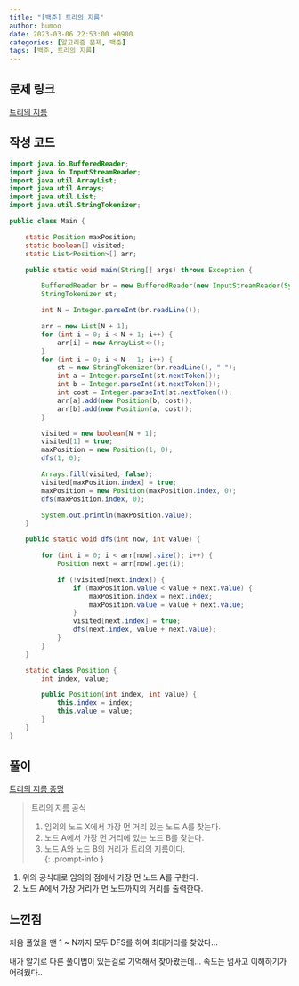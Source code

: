 ```yaml
---
title: "[백준] 트리의 지름"
author: bumoo
date: 2023-03-06 22:53:00 +0900
categories: [알고리즘 문제, 백준]
tags: [백준, 트리의 지름]
---
```


## 문제 링크

[트리의 지름](https://www.acmicpc.net/problem/1967)

## 작성 코드

```java
import java.io.BufferedReader;
import java.io.InputStreamReader;
import java.util.ArrayList;
import java.util.Arrays;
import java.util.List;
import java.util.StringTokenizer;

public class Main {

    static Position maxPosition;
    static boolean[] visited;
    static List<Position>[] arr;

    public static void main(String[] args) throws Exception {

        BufferedReader br = new BufferedReader(new InputStreamReader(System.in));
        StringTokenizer st;

        int N = Integer.parseInt(br.readLine());

        arr = new List[N + 1];
        for (int i = 0; i < N + 1; i++) {
            arr[i] = new ArrayList<>();
        }
        for (int i = 0; i < N - 1; i++) {
            st = new StringTokenizer(br.readLine(), " ");
            int a = Integer.parseInt(st.nextToken());
            int b = Integer.parseInt(st.nextToken());
            int cost = Integer.parseInt(st.nextToken());
            arr[a].add(new Position(b, cost));
            arr[b].add(new Position(a, cost));
        }

        visited = new boolean[N + 1];
        visited[1] = true;
        maxPosition = new Position(1, 0);
        dfs(1, 0);

        Arrays.fill(visited, false);
        visited[maxPosition.index] = true;
        maxPosition = new Position(maxPosition.index, 0);
        dfs(maxPosition.index, 0);

        System.out.println(maxPosition.value);
    }

    public static void dfs(int now, int value) {

        for (int i = 0; i < arr[now].size(); i++) {
            Position next = arr[now].get(i);

            if (!visited[next.index]) {
                if (maxPosition.value < value + next.value) {
                    maxPosition.index = next.index;
                    maxPosition.value = value + next.value;
                }
                visited[next.index] = true;
                dfs(next.index, value + next.value);
            }
        }
    }

    static class Position {
        int index, value;

        public Position(int index, int value) {
            this.index = index;
            this.value = value;
        }
    }
}
```

## 풀이
[트리의 지름 증명](https://bedamino.tistory.com/15)
> 트리의 지름 공식
> 1. 임의의 노드 X에서 가장 먼 거리 있는 노드 A를 찾는다.
> 2. 노드 A에서 가장 먼 거리에 있는 노드 B를 찾는다.
> 3. 노드 A와 노드 B의 거리가 트리의 지름이다.<br>
{: .prompt-info }

1. 위의 공식대로 임의의 점에서 가장 먼 노드 A를 구한다.
2. 노드 A에서 가장 거리가 먼 노드까지의 거리를 출력한다.

## 느낀점
처음 풀었을 땐 1 ~ N까지 모두 DFS를 하여 최대거리를 찾았다...

내가 알기로 다른 풀이법이 있는걸로 기억해서 찾아봤는데... 속도는 넘사고 이해하기가 어려웠다..

